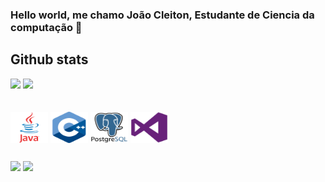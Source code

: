 ### Hello world, me chamo João Cleiton, Estudante de Ciencia da computação 👋

<!--
**JoaoCleiton12/JoaoCleiton12** is a ✨ _special_ ✨ repository because its `README.md` (this file) appears on your GitHub profile.

Here are some ideas to get you started:

- 🔭 I’m currently working on ...
- 🌱 I’m currently learning ...
- 👯 I’m looking to collaborate on ...
- 🤔 I’m looking for help with ...
- 💬 Ask me about ...
- 📫 How to reach me: ...
- 😄 Pronouns: ...
- ⚡ Fun fact: ...
-->
## Github stats
<div style="display: inline_block">
    <img height="160 em" src="https://github-readme-stats.vercel.app/api?username=JoaoCleiton12&theme=transparent&bg_color=000&border_color=30A3DC&show_icons=true&icon_color=30A3DC&title_color=E94D5F&text_color=FFF&hide_title=true&PAT_1=TRUE">
    <img height="160 em" src="https://github-readme-stats-git-masterrstaa-rickstaa.vercel.app/api/top-langs/?username=JoaoCleiton12&layout=compact&bg_color=000&border_color=30A3DC&title_color=E94D5F&text_color=FFF">
</div>
<div style="display: inline_block"><br>

<div style="display: inline_block"><br>
  <img align="center" alt="Joao-Java" height="50" width="60" src="https://github.com/devicons/devicon/blob/master/icons/java/java-original-wordmark.svg">
  <img align="center" alt="Joao-C++" height="50" width="60" src="https://github.com/devicons/devicon/blob/master/icons/cplusplus/cplusplus-original.svg">
  <img align="center" alt="Joao-PostSQL" height="50" width="60" src="https://github.com/devicons/devicon/blob/master/icons/postgresql/postgresql-original-wordmark.svg">
  <img align="center" alt="Joao-Vs" height="50" width="60" src="https://github.com/devicons/devicon/blob/master/icons/visualstudio/visualstudio-plain.svg">
</div>

 ##
 
<div> 
  <a href="https://www.linkedin.com/in/jo%C3%A3o-cleiton-916263221/" target="_blank"><img src="https://img.shields.io/badge/-LinkedIn-%230077B5?style=for-the-badge&logo=linkedin&logoColor=white" target="_blank"></a> 
  <a href="mailto:joaocleiton60359@gmail.com" target="_blank"><img src="https://img.shields.io/badge/Gmail-D14836?style=for-the-badge&logo=gmail&logoColor=white"></a> 
</div>
